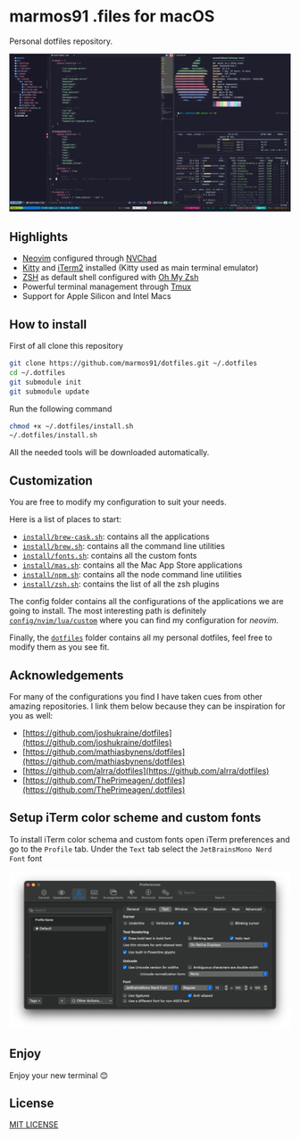 # marmos91 .files for macOS

Personal dotfiles repository.

![result](./assets/setup.png)

## Highlights

- [Neovim](https://neovim.io/) configured through [NVChad](https://nvchad.com/)
- [Kitty](https://sw.kovidgoyal.net/kitty/) and [iTerm2](https://iterm2.com/) installed (Kitty used as main terminal emulator)
- [ZSH](https://www.zsh.org/) as default shell configured with [Oh My Zsh](https://ohmyz.sh/)
- Powerful terminal management through [Tmux](https://github.com/tmux/tmux/wiki)
- Support for Apple Silicon and Intel Macs

## How to install

First of all clone this repository

```bash
git clone https://github.com/marmos91/dotfiles.git ~/.dotfiles
cd ~/.dotfiles
git submodule init
git submodule update
```

Run the following command

```bash
chmod +x ~/.dotfiles/install.sh
~/.dotfiles/install.sh
```

All the needed tools will be downloaded automatically.

## Customization

You are free to modify my configuration to suit your needs.

Here is a list of places to start:

- [`install/brew-cask.sh`](./install/brew-cask.sh): contains all the applications
- [`install/brew.sh`](./install/brew.sh): contains all the command line utilities
- [`install/fonts.sh`](./install/fonts.sh): contains all the custom fonts
- [`install/mas.sh`](./install/mas.sh): contains all the Mac App Store applications
- [`install/npm.sh`](./install/npm.sh): contains all the node command line utilities
- [`install/zsh.sh`](./install/zsh.sh): contains the list of all the zsh plugins

The config folder contains all the configurations of the applications we are going to install.
The most interesting path is definitely [`config/nvim/lua/custom`](./config/nvim/lua/custom) where you can find my configuration for _neovim_.

Finally, the [`dotfiles`](./dotfiles/) folder contains all my personal dotfiles, feel free to modify them as you see fit.

## Acknowledgements

For many of the configurations you find I have taken cues from other amazing repositories.
I link them below because they can be inspiration for you as well:

- [https://github.com/joshukraine/dotfiles](https://github.com/joshukraine/dotfiles)
- [https://github.com/mathiasbynens/dotfiles](https://github.com/mathiasbynens/dotfiles)
- [https://github.com/alrra/dotfiles](https://github.com/alrra/dotfiles)
- [https://github.com/ThePrimeagen/.dotfiles](https://github.com/ThePrimeagen/.dotfiles)

## Setup iTerm color scheme and custom fonts

To install iTerm color schema and custom fonts open iTerm preferences and go to the `Profile` tab.
Under the `Text` tab select the `JetBrainsMono Nerd Font` font

![iterm-text](./assets/iterm-text.png)

## Enjoy

Enjoy your new terminal 😊

## License

[MIT LICENSE](./LICENSE)

